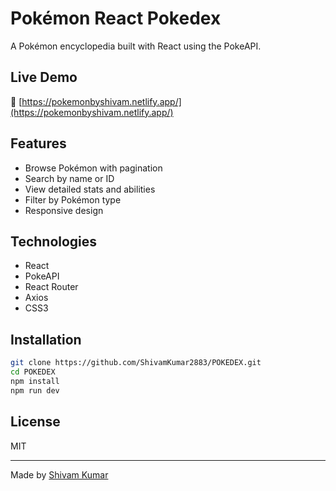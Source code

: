 # Pokémon React Pokedex

A Pokémon encyclopedia built with React using the PokeAPI.

## Live Demo
🔗 [https://pokemonbyshivam.netlify.app/](https://pokemonbyshivam.netlify.app/)

## Features
- Browse Pokémon with pagination
- Search by name or ID
- View detailed stats and abilities
- Filter by Pokémon type
- Responsive design

## Technologies
- React
- PokeAPI
- React Router
- Axios
- CSS3

## Installation
```bash
git clone https://github.com/ShivamKumar2883/POKEDEX.git
cd POKEDEX
npm install
npm run dev
```

## License
MIT

---

Made by [Shivam Kumar](https://github.com/ShivamKumar2883)
